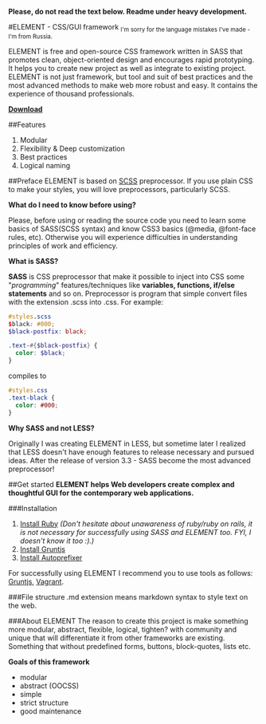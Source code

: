 **Please, do not read the text below. Readme under heavy development.**

#ELEMENT - CSS/GUI framework
<sub>I'm sorry for the language mistakes I've made - I'm from Russia.</sub>

ELEMENT is free and open-source CSS framework written in SASS that promotes clean, object-oriented design and encourages rapid prototyping. It helps you to create new project as well as integrate to existing project. ELEMENT is not just framework, but tool and suit of best practices and the most advanced methods to make web more robust and easy. It contains the experience of thousand professionals.

**[Download](https://github.com/kalopsia/element/archive/master.zip)**

##Features
1. Modular
2. Flexibility & Deep customization
3. Best practices
4. Logical naming


##Preface
ELEMENT is based on [SCSS](sass-lang.com) preprocessor. If you use plain CSS to make your styles, you will love preprocessors, particularly SCSS.

**What do I need to know before using?**

Please, before using or reading the source code you need to learn some basics of SASS(SCSS syntax) and know CSS3 basics (@media, @font-face rules, etc). 
Otherwise you will experience difficulties in understanding principles of work and efficiency.

**What is SASS?**

**SASS** is CSS preprocessor that make it possible to inject into CSS some "*programming*" features/techniques like  **variables, functions, if/else statements** and so on. Preprocessor is program that simple convert files with the extension .scss into .css. For example: 
```SCSS
#styles.scss
$black: #000;
$black-postfix: black;

.text-#{$black-postfix} {
  color: $black;
}
``` 
compiles to
```CSS
#styles.css
.text-black {
  color: #000;
}
```
**Why SASS and not LESS?**

Originally I was creating ELEMENT in LESS, but sometime later I realized that LESS doesn't have enough features to release necessary and pursued ideas. After the release of version 3.3 - SASS become the most advanced preprocessor! 


##Get started
**ELEMENT helps Web developers create complex and thoughtful GUI for the contemporary web applications.**


###Installation
1. [Install Ruby]()
*(Don't hesitate about unawareness of ruby/ruby on rails, it is not necessary for successfully using SASS and ELEMENT too. FYI, I doesn't know it too :).)*
2. [Install Gruntjs]()
3. [Install Autoprefixer]()

For successfully using ELEMENT I recommend you to use tools as follows: [Gruntjs](gruntjs.com), [Vagrant](vagrantup.com).


###File structure
.md extension means markdown syntax to style text on the web.


###About ELEMENT
The reason to create this project is make something more modular, abstract, flexible, logical, tighten? with community and unique that will differentiate it from other frameworks are existing. Something that without predefined forms, buttons, block-quotes, lists etc.


**Goals of this framework**
- modular
- abstract (OOCSS)
- simple
- strict structure
- good maintenance



